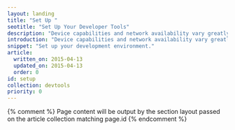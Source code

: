 ```yaml
---
layout: landing
title: "Set Up "
seotitle: "Set Up Your Developer Tools"
description: "Device capabilities and network availability vary greatly. Learn what you need in your development toolkit to build an experience that works great on any device."
introduction: "Device capabilities and network availability vary greatly. Learn what you need in your development toolkit to build an experience that works great on any device."
snippet: "Set up your development environment."
article:
  written_on: 2015-04-13
  updated_on: 2015-04-13
  order: 0
id: setup
collection: devtools
priority: 0
---
```


{% comment %}
Page content will be output by the section layout passed on the article collection matching page.id
{% endcomment %}